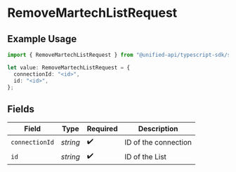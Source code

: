 # RemoveMartechListRequest

## Example Usage

```typescript
import { RemoveMartechListRequest } from "@unified-api/typescript-sdk/sdk/models/operations";

let value: RemoveMartechListRequest = {
  connectionId: "<id>",
  id: "<id>",
};
```

## Fields

| Field                | Type                 | Required             | Description          |
| -------------------- | -------------------- | -------------------- | -------------------- |
| `connectionId`       | *string*             | :heavy_check_mark:   | ID of the connection |
| `id`                 | *string*             | :heavy_check_mark:   | ID of the List       |